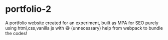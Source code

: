 # portfolio-2

A portfolio website created for an experiment, built as MPA for SEO purely using html,css,vanilla js with :smile: (unnecessary) help from webpack to bundle the codes!
